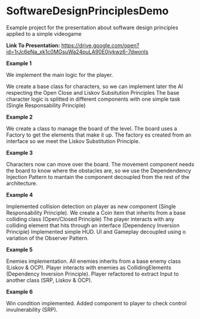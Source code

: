 # SoftwareDesignPrinciplesDemo
Example project for the presentation about software design principles applied to a simple videogame

**Link To Presentation:** https://drive.google.com/open?id=1rJc6eNa_xk1c0MGsuWa24puLA90E0jykwz6-7dwonls

**Example 1**

We implement the main logic for the player.

We create a base class for characters, so we can implement later the AI respecting the Open Close and Liskov Subsitution Principles
The base character logic is splitted in different components with one simple task (Single Responsability Principle)

**Example 2**

We create a class to manage the board of the level.
The board uses a Factory to get the elements that make it up. The factory es created from an interface so we meet the Liskov Substitution Principle.

**Example 3**

Characters now can move over the board. 
The movement component needs the board to know where the obstacles are, so we use the Dependendency Injection Pattern to mantain the component decoupled from the rest of the architecture.

**Example 4**

Implemented collision detection on player as new component (Single Responsability Principle).
We create a Coin item that inherits from a base colliding class (Open/Closed Principle)
The player interacts with any colliding element that hits through an interface (Dependency Inversion Principle)
Implemented simple HUD. UI and Gameplay decoupled using o variation of the Observer Pattern.

**Example 5**

Enemies implementation. All enemies inherits from a base enemy class (Liskov & OCP).
Player interacts with enemies as CollidingElements (Dependency Inversion Principle).
Player refactored to extract Input to another class (SRP, Liskov & OCP).

**Example 6**

Win condition implemented. Added component to player to check control invulnerability (SRP).